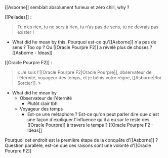 [[Asborne]] semblait absolument furieux et zéro chill, why ?

[[Peliades]] :
> Tu n’es rien, tu ne sers à rien, tu n’as pas de sens, tu ne devrais pas exister !
- What did he mean by this. Pourquoi est-ce qu'[[Asborne]] n'a pas de sens ? Too op ? Ou [[Oracle Pourpre F2]] a révélé plus de choses ? [[Asborne - Ideas]]

[[Oracle Pourpre F2]] :
> « Je suis l’[[Oracle Pourpre F2|Oracle Pourpre]], observateur de l’éternité, voyageur des temps, et je bénis votre règne, [[Asborne|Roi-Sorcier]]. »
- What did he mean by 
	- Observateur de l'éternité
		- Plutôt clair tbh
	- Voyageur des temps
		- Est-ce une métaphore ? Est-ce qu'on peut parler dire que c'est une façon d'expliquer l'influence qu'il a eu sur le reste des [[Oracle Pourpre]] à travers le temps ? [[Oracle Pourpre F2 - Ideas]]


Pourquoi cet endroit est la première étape de la conquête d'[[Asborne]] ? 
Question parallèle, est-ce que ces raisons sont une volonté d'[[Oracle Pourpre F2]]